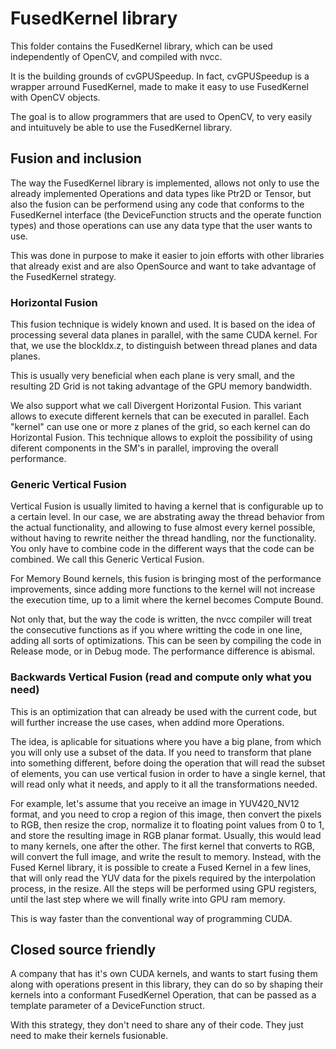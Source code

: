 # FusedKernel library

This folder contains the FusedKernel library, which can be used independently of OpenCV, and compiled with nvcc.

It is the building grounds of cvGPUSpeedup. In fact, cvGPUSpeedup is a wrapper arround FusedKernel, made to make it easy to use FusedKernel with OpenCV objects.

The goal is to allow programmers that are used to OpenCV, to very easily and intuituvely be able to use the FusedKernel library.

## Fusion and inclusion

The way the FusedKernel library is implemented, allows not only to use the already implemented Operations and data types like Ptr2D or Tensor, but also the fusion can be performend using any code that conforms to the FusedKernel interface (the DeviceFunction structs and the operate function types) and those operations can use any data type that the user wants to use.

This was done in purpose to make it easier to join efforts with other libraries that already exist and are also OpenSource and want to take advantage of the FusedKernel strategy.
### Horizontal Fusion

This fusion technique is widely known and used. It is based on the idea of processing several data planes in parallel, with the same CUDA kernel. For that, we use the blockIdx.z, to distinguish between thread planes and data planes.

This is usually very beneficial when each plane is very small, and the resulting 2D Grid is not taking advantage of the GPU memory bandwidth.

We also support what we call Divergent Horizontal Fusion. This variant allows to execute different kernels that can be executed in parallel. Each "kernel" can use one or more z planes of the grid, so each kernel can do Horizontal Fusion. This technique allows to exploit the possibility of using diferent components in the SM's in parallel, improving the overall performance.

### Generic Vertical Fusion

Vertical Fusion is usually limited to having a kernel that is configurable up to a certain level. In our case, we are abstrating away the thread behavior from the actual functionality, and allowing to fuse almost every kernel possible, without having to rewrite neither the thread handling, nor the functionality. You only have to combine code in the different ways that the code can be combined. We call this Generic Vertical Fusion.

For Memory Bound kernels, this fusion is bringing most of the performance improvements, since adding more functions to the kernel will not increase the execution time, up to a limit where the kernel becomes Compute Bound.

Not only that, but the way the code is written, the nvcc compiler will treat the consecutive functions as if you where writting the code in one line, adding all sorts of optimizations. This can be seen by compiling the code in Release mode, or in Debug mode. The performance difference is abismal.

### Backwards Vertical Fusion (read and compute only what you need)

This is an optimization that can already be used with the current code, but will further increase the use cases, when addind more Operations.

The idea, is aplicable for situations where you have a big plane, from which you will only use a subset of the data. If you need to transform that plane into something different, before doing the operation that will read the subset of elements, you can use vertical fusion in order to have a single kernel, that will read only what it needs, and apply to it all the transformations needed.

For example, let's assume that you receive an image in YUV420_NV12 format, and you need to crop a region of this image, then convert the pixels to RGB, then resize the crop, normalize it to floating point values from 0 to 1, and store the resulting image in RGB planar format. Usually, this would lead to many kernels, one after the other. The first kernel that converts to RGB, will convert the full image, and write the result to memory. Instead, with the Fused Kernel library, it is possible to create a Fused Kernel in a few lines, that will only read the YUV data for the pixels required by the interpolation process, in the resize. All the steps will be performed using GPU registers, until the last step where we will finally write into GPU ram memory.

This is way faster than the conventional way of programming CUDA.

## Closed source friendly

A company that has it's own CUDA kernels, and wants to start fusing them along with operations present in this library, they can do so by shaping their kernels into a conformant FusedKernel Operation, that can be passed as a template parameter of a DeviceFunction struct.

With this strategy, they don't need to share any of their code. They just need to make their kernels fusionable.
